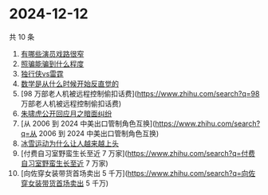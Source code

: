 # 2024-12-12

共 10 条

<!-- BEGIN -->
<!-- 最后更新时间 Thu Dec 12 2024 00:21:17 GMT+0800 (China Standard Time) -->

1. [有哪些演员戏路很窄](https://www.zhihu.com/search?q=有哪些演员戏路很窄)
1. [照骗能骗到什么程度](https://www.zhihu.com/search?q=照骗能骗到什么程度)
1. [独行侠vs雷霆](https://www.zhihu.com/search?q=独行侠vs雷霆)
1. [数学是从什么时候开始反直觉的](https://www.zhihu.com/search?q=数学是从什么时候开始反直觉的)
1. [98 万部老人机被远程控制偷扣话费](https://www.zhihu.com/search?q=98
   万部老人机被远程控制偷扣话费)
1. [朱啸虎公开回应月之暗面纠纷](https://www.zhihu.com/search?q=朱啸虎公开回应月之暗面纠纷)
1. [从 2006 到 2024 中美出口管制角色互换](https://www.zhihu.com/search?q=从 2006
   到 2024 中美出口管制角色互换)
1. [冰雪运动为什么让人越来越上头](https://www.zhihu.com/search?q=冰雪运动为什么让人越来越上头)
1. [付费自习室野蛮生长至近 7
   万家](https://www.zhihu.com/search?q=付费自习室野蛮生长至近 7 万家)
1. [向佐穿女装带货首场卖出 5
   千万](https://www.zhihu.com/search?q=向佐穿女装带货首场卖出 5 千万)

<!-- END -->
